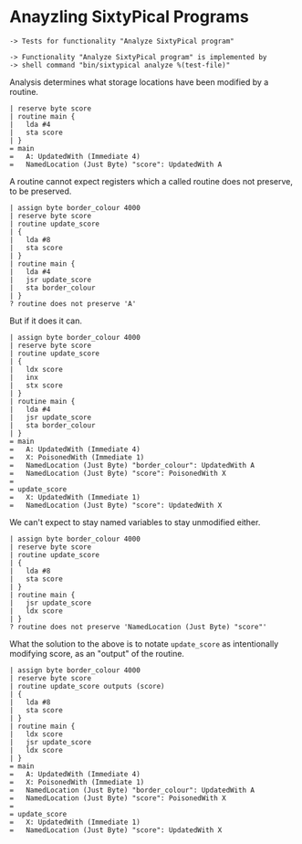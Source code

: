 Anayzling SixtyPical Programs
=============================

    -> Tests for functionality "Analyze SixtyPical program"
    
    -> Functionality "Analyze SixtyPical program" is implemented by
    -> shell command "bin/sixtypical analyze %(test-file)"

Analysis determines what storage locations have been modified by a
routine.

    | reserve byte score
    | routine main {
    |   lda #4
    |   sta score
    | }
    = main
    =   A: UpdatedWith (Immediate 4)
    =   NamedLocation (Just Byte) "score": UpdatedWith A

A routine cannot expect registers which a called routine does not
preserve, to be preserved.

    | assign byte border_colour 4000
    | reserve byte score
    | routine update_score
    | {
    |   lda #8
    |   sta score
    | }
    | routine main {
    |   lda #4
    |   jsr update_score
    |   sta border_colour
    | }
    ? routine does not preserve 'A'

But if it does it can.

    | assign byte border_colour 4000
    | reserve byte score
    | routine update_score
    | {
    |   ldx score
    |   inx
    |   stx score
    | }
    | routine main {
    |   lda #4
    |   jsr update_score
    |   sta border_colour
    | }
    = main
    =   A: UpdatedWith (Immediate 4)
    =   X: PoisonedWith (Immediate 1)
    =   NamedLocation (Just Byte) "border_colour": UpdatedWith A
    =   NamedLocation (Just Byte) "score": PoisonedWith X
    = 
    = update_score
    =   X: UpdatedWith (Immediate 1)
    =   NamedLocation (Just Byte) "score": UpdatedWith X

We can't expect to stay named variables to stay unmodified either.

    | assign byte border_colour 4000
    | reserve byte score
    | routine update_score
    | {
    |   lda #8
    |   sta score
    | }
    | routine main {
    |   jsr update_score
    |   ldx score
    | }
    ? routine does not preserve 'NamedLocation (Just Byte) "score"'

What the solution to the above is to notate `update_score` as intentionally
modifying score, as an "output" of the routine.

    | assign byte border_colour 4000
    | reserve byte score
    | routine update_score outputs (score)
    | {
    |   lda #8
    |   sta score
    | }
    | routine main {
    |   ldx score
    |   jsr update_score
    |   ldx score
    | }
    = main
    =   A: UpdatedWith (Immediate 4)
    =   X: PoisonedWith (Immediate 1)
    =   NamedLocation (Just Byte) "border_colour": UpdatedWith A
    =   NamedLocation (Just Byte) "score": PoisonedWith X
    = 
    = update_score
    =   X: UpdatedWith (Immediate 1)
    =   NamedLocation (Just Byte) "score": UpdatedWith X
